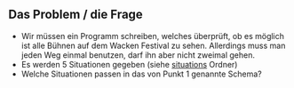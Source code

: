 ## Das Problem / die Frage

- Wir müssen ein Programm schreiben, welches überprüft, ob es möglich ist alle Bühnen auf dem Wacken Festival zu sehen. Allerdings muss man jeden Weg einmal benutzen, darf ihn aber nicht zweimal gehen.
- Es werden 5 Situationen gegeben (siehe [situations](https://github.com/5minds/5Minds.CodingDojo/tree/develop/katas/2017-09-27_wacken/sitations) Ordner)
- Welche Situationen passen in das von Punkt 1 genannte Schema?
